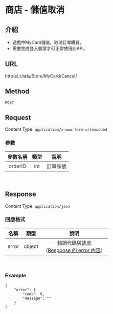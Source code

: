 # 商店 - 儲值取消

## 介紹

- 遊戲中MyCard儲值，取消訂單購買。
- 需要完成登入驗證才可正常使用此API。

## URL

http(s)://`域名`/Store/MyCard/Cancel/

## Method

`POST`

## Request

Content Type: `application/x-www-form-urlencoded`

### 參數

| 參數名稱 | 類型 | 說明 |
|:-:|:-:|:-:|
| orderID | int | 訂單序號 |

<br>

## Response

Content Type: `application/json`

### 回應格式

| 名稱 | 類型 | 說明 |
|:-:|:-:|:-:|
| error | object | 錯誤代碼與訊息<br>（[Response 的 error 內容](../response.md#error)） |

<br>

### Example

	{
	    "error": {
	        "code": 0,
	        "message": ""
	    }
	}